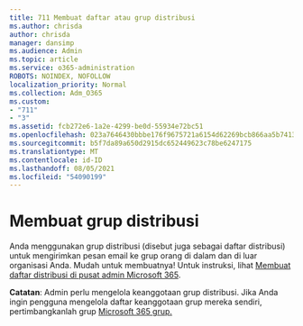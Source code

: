 ```yaml
---
title: 711 Membuat daftar atau grup distribusi
ms.author: chrisda
author: chrisda
manager: dansimp
ms.audience: Admin
ms.topic: article
ms.service: o365-administration
ROBOTS: NOINDEX, NOFOLLOW
localization_priority: Normal
ms.collection: Adm_O365
ms.custom:
- "711"
- "3"
ms.assetid: fcb272e6-1a2e-4299-be0d-55934e72bc51
ms.openlocfilehash: 023a7646430bbbe176f9675721a6154d62269bcb866aa5b7413f7e6973947ae1
ms.sourcegitcommit: b5f7da89a650d2915dc652449623c78be6247175
ms.translationtype: MT
ms.contentlocale: id-ID
ms.lasthandoff: 08/05/2021
ms.locfileid: "54090199"
---
```

# <a name="create-distribution-groups"></a>Membuat grup distribusi

Anda menggunakan grup distribusi (disebut juga sebagai daftar distribusi) untuk mengirimkan pesan email ke grup orang di dalam dan di luar organisasi Anda. Mudah untuk membuatnya! Untuk instruksi, lihat [Membuat daftar distribusi di pusat admin Microsoft 365](https://docs.microsoft.com/microsoft-365/admin/setup/create-distribution-lists).

**Catatan**: Admin perlu mengelola keanggotaan grup distribusi. Jika Anda ingin pengguna mengelola daftar keanggotaan grup mereka sendiri, pertimbangkanlah grup [Microsoft 365 grup.](https://support.office.com/article/b565caa1-5c40-40ef-9915-60fdb2d97fa2)
